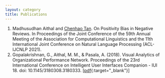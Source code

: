```yaml
---
layout: category
title: Publications
---
```

1. Madhusudhan Aithal and [Chenhao Tan](https://chenhaot.com/). On Positivity Bias in Negative Reviews. In Proceedings of the Joint Conference of the 59th Annual Meeting of the Association for Computational Linguistics and the 11th International Joint Conference on Natural Language Processing (ACL-IJCNLP 2021).
2. Gopalakrishnan, G., Aithal, M. M., & Pasala, A. (2018). Visual Analytics of Organizational Performance Network. Proceedings of the 23rd International Conference on Intelligent User Interfaces Companion - IUI 18. doi: 10.1145/3180308.3180333. [[pdf](https://dl.acm.org/citation.cfm?id=3180308.3180333){:target="_blank"}]
<!-- 2. M. R., Anala, Aithal M., Madhusudhan, D. C., Jeevan, & K. R., Kartik (2016). Comparative Study of Computationally Intensive -->
<!-- Algorithms on CPU and GPU. International Journal of Applied Engineering Research, 11, 2996–2999. [[pdf](https://pdfs.semanticscholar.org/ad32/36cb9a8be9f9c50e16243cba6cecc562317c.pdf){:target="_blank"}] -->